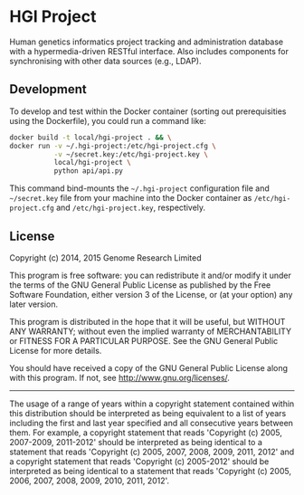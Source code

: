 # HGI Project

Human genetics informatics project tracking and administration database
with a hypermedia-driven RESTful interface. Also includes components for
synchronising with other data sources (e.g., LDAP).

## Development

To develop and test within the Docker container (sorting out
prerequisities using the Dockerfile), you could run a command like:

```sh
docker build -t local/hgi-project . && \
docker run -v ~/.hgi-project:/etc/hgi-project.cfg \
           -v ~/secret.key:/etc/hgi-project.key \
           local/hgi-project \
           python api/api.py
```

This command bind-mounts the `~/.hgi-project` configuration file and
`~/secret.key` file from your machine into the Docker container as
`/etc/hgi-project.cfg` and `/etc/hgi-project.key`, respectively.

## License

Copyright (c) 2014, 2015 Genome Research Limited

This program is free software: you can redistribute it and/or modify it
under the terms of the GNU General Public License as published by the
Free Software Foundation, either version 3 of the License, or (at your
option) any later version.

This program is distributed in the hope that it will be useful, but
WITHOUT ANY WARRANTY; without even the implied warranty of
MERCHANTABILITY or FITNESS FOR A PARTICULAR PURPOSE. See the GNU General
Public License for more details.

You should have received a copy of the GNU General Public License along
with this program. If not, see <http://www.gnu.org/licenses/>.

---

The usage of a range of years within a copyright statement contained
within this distribution should be interpreted as being equivalent to a
list of years including the first and last year specified and all
consecutive years between them. For example, a copyright statement that
reads 'Copyright (c) 2005, 2007-2009, 2011-2012' should be interpreted
as being identical to a statement that reads 'Copyright (c) 2005, 2007,
2008, 2009, 2011, 2012' and a copyright statement that reads 'Copyright
(c) 2005-2012' should be interpreted as being identical to a statement
that reads 'Copyright (c) 2005, 2006, 2007, 2008, 2009, 2010, 2011,
2012'. 
